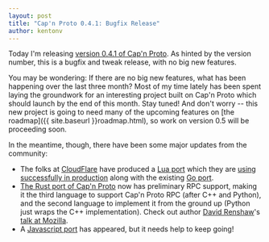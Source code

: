 ```yaml
---
layout: post
title: "Cap'n Proto 0.4.1: Bugfix Release"
author: kentonv
---
```


Today I'm releasing [version 0.4.1 of Cap'n Proto](http://capnproto.org/capnproto-c++-0.4.1.tar.gz).
As hinted by the version number, this is a bugfix and tweak release, with no big new features.

You may be wondering:  If there are no big new features, what has been happening over the
last three month?  Most of my time lately has been spent laying the groundwork for an
interesting project built on Cap'n Proto which should launch by the end of this month.
Stay tuned!  And don't worry -- this new project is going to need many of the upcoming
features on [the roadmap]({{ site.baseurl }}roadmap.html), so work on version 0.5 will be
proceeding soon.

In the meantime, though, there have been some major updates from the community:

  * The folks at [CloudFlare](https://www.cloudflare.com/) have produced a
    [Lua port](https://github.com/cloudflare/lua-capnproto) which they are
    [using successfully in production](http://blog.cloudflare.com/introducing-lua-capnproto-better-serialization-in-lua)
    along with the existing [Go port](https://github.com/jmckaskill/go-capnproto).
  * [The Rust port of Cap'n Proto](https://github.com/dwrensha/capnproto-rust) now has
    preliminary RPC support, making it the third language to support Cap'n Proto RPC (after
    C++ and Python), and the second language to implement it from the ground up (Python just
    wraps the C++ implementation).  Check out author [David Renshaw](https://github.com/dwrensha)'s
    [talk at Mozilla](https://air.mozilla.org/rust-meetup-february-2014/).
  * A [Javascript port](https://github.com/jscheid/capnproto-js) has appeared, but it needs help
    to keep going!

